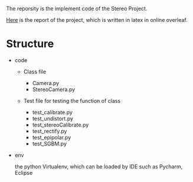 The reporsity is the implement code of the Stereo Project. 

[Here](https://cn.overleaf.com/read/qhzdxpsksbcs) is the report of the project, which is written in latex in online overleaf.

# Structure
* code
    * Class file
        * Camera.py
        * StereoCamera.py
        
    * Test file for testing the function of class
        * test_calibrate.py
        * test_undistort.py
        * test_stereoCalibrate.py
        * test_rectify.py
        * test_epipolar.py
        * test_SGBM.py
    
* env

    the python Virtualenv, which can be loaded by IDE such as Pycharm, Eclipse